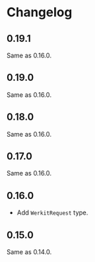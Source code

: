 # Changelog

## 0.19.1

Same as 0.16.0.

## 0.19.0

Same as 0.16.0.

## 0.18.0

Same as 0.16.0.

## 0.17.0

Same as 0.16.0.

## 0.16.0

- Add `WerkitRequest` type.

## 0.15.0

Same as 0.14.0.
